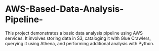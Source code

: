 # AWS-Based-Data-Analysis-Pipeline-
This project demonstrates a basic data analysis pipeline using AWS services. It involves storing data in S3, cataloging it with Glue Crawlers, querying it using Athena, and performing additional analysis with Python.
